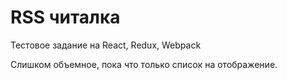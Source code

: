 # RSS читалка

Тестовое задание на React, Redux, Webpack

Слишком объемное, пока что только список на отображение.
